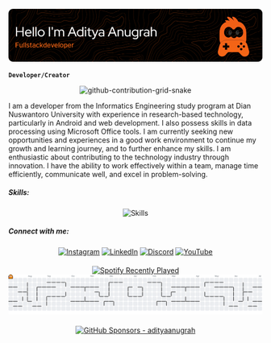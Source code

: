 ![Profile Image](img/benner.png)

<!-- # 🎓 Aditya Anugrah -->

**`Developer/Creator`**

<div align="center">
  <picture>
    <source media="(prefers-color-scheme: dark)" srcset="https://raw.githubusercontent.com/AdiityaAnugrah/AdiityaAnugrah/output/github-contribution-grid-snake-dark.svg">
    <source media="(prefers-color-scheme: light)" srcset="https://raw.githubusercontent.com/AdiityaAnugrah/AdiityaAnugrah/output/github-contribution-grid-snake.svg">
    <img alt="github-contribution-grid-snake" src="https://raw.githubusercontent.com/AdiityaAnugrah/AdiityaAnugrah/output/github-contribution-grid-snake.svg">
  </picture>
</div>

I am a developer from the Informatics Engineering study program at Dian Nuswantoro University with experience in research-based technology, particularly in Android and web development. I also possess skills in data processing using Microsoft Office tools. I am currently seeking new opportunities and experiences in a good work environment to continue my growth and learning journey, and to further enhance my skills. I am enthusiastic about contributing to the technology industry through innovation. I have the ability to work effectively within a team, manage time efficiently, communicate well, and excel in problem-solving.

##### Skills:
<div align="center">
  <img src="https://skillicons.dev/icons?i=html,kotlin,nodejs,figma,react,php,javascript&theme=dark" alt="Skills" />
</div>

##### Connect with me:
<div align="center">
  <a href="https://instagram.com/adiityaanugrah"><img src="https://img.shields.io/badge/Instagram-E4405F?style=for-the-badge&logo=instagram&logoColor=white&labelColor=black" alt="Instagram"></a>
  <a href="https://www.linkedin.com/in/aditya-anugrah"><img src="https://img.shields.io/badge/LinkedIn-0077B5?style=for-the-badge&logo=linkedin&logoColor=white&labelColor=black" alt="LinkedIn"></a>
  <a href="https://discord.com/users/adiityaanugrah"><img src="https://img.shields.io/badge/Discord-5865F2?style=for-the-badge&logo=discord&logoColor=white&labelColor=black" alt="Discord"></a>
  <a href="https://www.youtube.com/@AdityaAnugrah?sub_confirmation=1"><img src="https://img.shields.io/badge/YouTube-FF0000?style=for-the-badge&logo=youtube&logoColor=white&labelColor=black" alt="YouTube"></a>
</div>

<div align="center" style="margin-top: 20px;">
  <a href="https://open.spotify.com/user/314fdf4yxvzmj66jedzzyttt5sua">
    <img src="https://spotify-recently-played-readme.vercel.app/api?user=314fdf4yxvzmj66jedzzyttt5sua&count=1" alt="Spotify Recently Played" />
  </a>
</div>

<picture>
  <source media="(prefers-color-scheme: dark)" srcset="https://raw.githubusercontent.com/AdiityaAnugrah/AdiityaAnugrah/output/pacman-contribution-graph-dark.svg">
  <source media="(prefers-color-scheme: light)" srcset="https://raw.githubusercontent.com/AdiityaAnugrah/AdiityaAnugrah/output/pacman-contribution-graph.svg">
  <img alt="Pacman Contribution Graph" src="https://raw.githubusercontent.com/AdiityaAnugrah/AdiityaAnugrah/output/pacman-contribution-graph.svg">
</picture>

<p align="center" style="margin-top: 20px;">
  <a href="https://github.com/sponsors/adiityaanugrah">
    <img src="https://img.shields.io/badge/GitHub_Sponsors-adityaanugrah-EA4AAA?logo=githubsponsors" alt="GitHub Sponsors - adityaanugrah" />
  </a>
</p>

